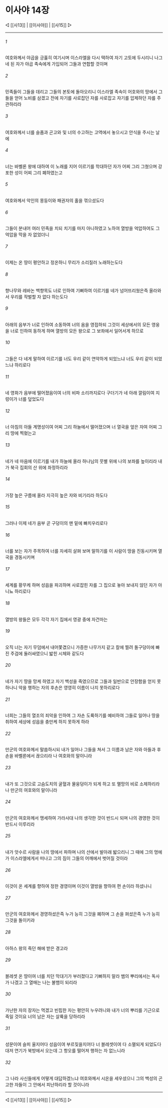 ﻿# 이사야 14장

◁ [[사13]] | [[이사야]] | [[사15]] ▷
***

###### 1
여호와께서 야곱을 긍휼히 여기시며 이스라엘을 다시 택하여 자기 고토에 두시리니 나그네 된 자가 야곱 족속에게 가입되어 그들과 연합할 것이며

###### 2
민족들이 그들을 데리고 그들의 본토에 돌아오리니 이스라엘 족속이 어호와의 땅에서 그들을 얻어 노비를 삼겠고 전에 자기를 사로잡던 자를 사로잡고 자기를 압제하던 자를 주관하리라

###### 3
여호와께서 너를 슬픔과 곤고와 및 너의 수고하는 고역에서 놓으시고 안식을 주시는 날에

###### 4
너는 바벨론 왕에 대하여 이 노래를 지어 이르기를 학대하던 자가 어찌 그리 그쳤으며 강포한 성이 어찌 그리 폐하였는고

###### 5
여호와께서 악인의 몽둥이와 패권자의 홀을 꺾으셨도다

###### 6
그들이 분내어 여러 민족을 치되 치기를 마지 아니하였고 노하여 열방을 억압하여도 그 억압을 막을 자 없었더니

###### 7
이제는 온 땅이 평안하고 정온하니 무리가 소리질러 노래하는도다

###### 8
향나무와 레바논 백향목도 너로 인하여 기뻐하여 이르기를 네가 넘어뜨리웠은즉 올라와서 우리를 작벌할 자 없다 하는도다

###### 9
아래의 음부가 너로 인하여 소동하여 너의 옴을 영접하되 그것이 세상에서의 모든 영웅을 너로 인하여 동하게 하며 열방의 모든 왕으로 그 보좌에서 일어서게 하므로

###### 10
그들은 다 네게 말하여 이르기를 너도 우리 같이 연약하게 되었느냐 너도 우리 같이 되었느냐 하리로다

###### 11
네 영화가 음부에 떨어졌음이여 너의 비파 소리까지로다 구더기가 네 아래 깔림이여 지렁이가 너를 덮었도다

###### 12
너 아침의 아들 계명성이여 어찌 그리 하늘에서 떨어졌으며 너 열국을 엎은 자여 어찌 그리 땅에 찍혔는고

###### 13
네가 네 마음에 이르기를 내가 하늘에 올라 하나님의 뭇별 위에 나의 보좌를 높이리라 내가 북극 집회의 산 위에 좌정하리라

###### 14
가장 높은 구름에 올라 지극히 높은 자와 비기리라 하도다

###### 15
그러나 이제 네가 음부 곧 구덩이의 맨 밑에 빠치우리로다

###### 16
너를 보는 자가 주목하여 너를 자세히 살펴 보며 말하기를 이 사람이 땅을 진동시키며 열국을 경동시키며

###### 17
세계를 황무케 하며 성읍을 파괴하며 사로잡힌 자를 그 집으로 놓아 보내지 않던 자가 아니뇨 하리로다

###### 18
열방의 왕들은 모두 각각 자기 집에서 영광 중에 자건마는

###### 19
오직 너는 자기 무덤에서 내어쫓겼으니 가증한 나무가지 같고 칼에 찔려 돌구덩이에 빠진 주검에 둘러싸였으니 밟힌 시체와 같도다

###### 20
네가 자기 땅을 망케 하였고 자기 백성을 죽였으므로 그들과 일반으로 안장함을 얻지 못하나니 악을 행하는 자의 후손은 영영히 이름이 나지 못하리로다

###### 21
너희는 그들의 열조의 죄악을 인하여 그 자손 도륙하기를 예비하여 그들로 일어나 땅을 취하여 세상에 성읍을 충만케 하지 못하게 하라

###### 22
만군의 여호와께서 말씀하시되 내가 일어나 그들을 쳐서 그 이름과 남은 자와 아들과 후손을 바벨론에서 끊으리라 나 여호와의 말이니라

###### 23
내가 또 그것으로 고슴도치의 굴혈과 물웅덩이가 되게 하고 또 멸망의 비로 소제하리라 나 만군의 여호와의 말이니라

###### 24
만군의 여호와께서 맹세하여 가라사대 나의 생각한 것이 반드시 되며 나의 경영한 것이 반드시 이루리라

###### 25
내가 앗수르 사람을 나의 땅에서 파하며 나의 산에서 발아래 밟으리니 그 때에 그의 멍에가 이스라엘에게서 떠나고 그의 짐이 그들의 어깨에서 벗어질 것이라

###### 26
이것이 온 세계를 향하여 정한 경영이며 이것이 열방을 향하여 편 손이라 하셨나니

###### 27
만군의 여호와께서 경영하셨은즉 누가 능히 그것을 폐하며 그 손을 펴셨은즉 누가 능히 그것을 돌이키랴

###### 28
아하스 왕의 죽던 해에 받은 경고라

###### 29
블레셋 온 땅이여 너를 치던 막대기가 부러졌다고 기뻐하지 말라 뱀의 뿌리에서는 독사가 나겠고 그 열매는 나는 불뱀이 되리라

###### 30
가난한 자의 장자는 먹겠고 빈핍한 자는 평안히 누우려니와 내가 너의 뿌리를 기근으로 죽일 것이요 너의 남은 자는 살륙을 당하리라

###### 31
성문이여 슬피 울지어다 성읍이여 부르짖을지어다 너 블레셋이여 다 소멸되게 되었도다 대저 연기가 북방에서 오는데 그 항오를 떨어져 행하는 자 없느니라

###### 32
그 나라 사신들에게 어떻게 대답하겠느냐 여호와께서 시온을 세우셨으니 그의 백성의 곤고한 자들이 그 안에서 피난하리라 할 것이니라

***
◁ [[사13]] | [[이사야]] | [[사15]] ▷